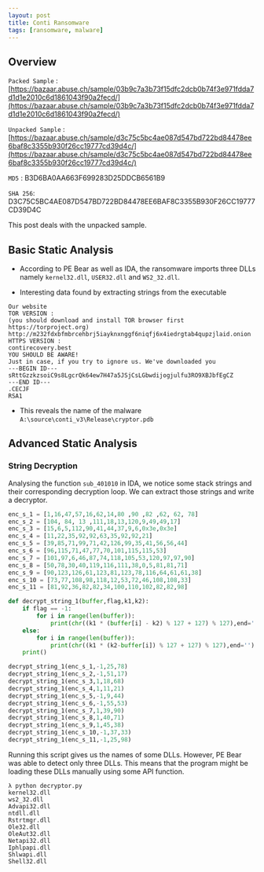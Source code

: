 ```yaml
---
layout: post
title: Conti Ransomware
tags: [ransomware, malware]
---
```


## Overview

`Packed Sample` : [https://bazaar.abuse.ch/sample/03b9c7a3b73f15dfc2dcb0b74f3e971fdda7d1d1e2010c6d1861043f90a2fecd/](https://bazaar.abuse.ch/sample/03b9c7a3b73f15dfc2dcb0b74f3e971fdda7d1d1e2010c6d1861043f90a2fecd/)

`Unpacked Sample` : [https://bazaar.abuse.ch/sample/d3c75c5bc4ae087d547bd722bd84478ee6baf8c3355b930f26cc19777cd39d4c/](https://bazaar.abuse.ch/sample/d3c75c5bc4ae087d547bd722bd84478ee6baf8c3355b930f26cc19777cd39d4c/)

`MD5` : B3D6BA0AA663F699283D25DDCB6561B9

`SHA 256`: D3C75C5BC4AE087D547BD722BD84478EE6BAF8C3355B930F26CC19777CD39D4C

This post deals with the unpacked sample. 

## Basic Static Analysis

* According to PE Bear as well as IDA, the ransomware imports three DLLs namely `kernel32.dll`, `USER32.dll` and `WS2_32.dll`.

* Interesting data found by extracting strings from the executable
```
Our website
TOR VERSION : 
(you should download and install TOR browser first https://torproject.org) 
http://m232fdxbfmbrcehbrj5iayknxnggf6niqfj6x4iedrgtab4qupzjlaid.onion 
HTTPS VERSION : 
contirecovery.best
YOU SHOULD BE AWARE! 
Just in case, if you try to ignore us. We've downloaded you
---BEGIN ID---
sRttGzzkzsoiC9s8LgcrQk64ew7H47a5JSjCsLGbwdijogjulfu3RO9XBJbfEgCZ
---END ID---
.CECJF
RSA1
```

- This reveals the name of the malware `A:\source\conti_v3\Release\cryptor.pdb`

## Advanced Static Analysis

### String Decryption
Analysing the function `sub_401010` in IDA, we notice some stack strings and their corresponding decryption loop. We can extract those strings and write a decryptor.

```py
enc_s_1 = [1,16,47,57,16,62,14,80 ,90 ,82 ,62, 62, 78]
enc_s_2 = [104, 84, 13 ,111,18,13,120,9,49,49,17]
enc_s_3 = [15,6,5,112,90,41,44,37,9,6,0x3e,0x3e]
enc_s_4 = [11,22,35,92,92,63,35,92,92,21]
enc_s_5 = [39,85,71,99,71,42,126,99,35,41,56,56,44]
enc_s_6 = [96,115,71,47,77,70,101,115,115,53]
enc_s_7 = [101,97,6,46,87,74,118,105,53,120,97,97,90]
enc_s_8 = [50,78,30,40,119,116,111,38,0,5,81,81,71]
enc_s_9 = [90,123,126,61,123,81,123,78,116,64,61,61,38]
enc_s_10 = [73,77,108,98,118,12,53,72,46,108,108,33]
enc_s_11 = [81,92,36,82,82,34,100,110,102,82,82,98]

def decrypt_string_1(buffer,flag,k1,k2):
	if flag == -1:
		for i in range(len(buffer)):
			print(chr((k1 * (buffer[i] - k2) % 127 + 127) % 127),end='')
	else:
		for i in range(len(buffer)):
			print(chr((k1 * (k2-buffer[i]) % 127 + 127) % 127),end='')
	print()

decrypt_string_1(enc_s_1,-1,25,78)
decrypt_string_1(enc_s_2,-1,51,17)
decrypt_string_1(enc_s_3,1,18,68)
decrypt_string_1(enc_s_4,1,11,21)
decrypt_string_1(enc_s_5,-1,9,44)
decrypt_string_1(enc_s_6,-1,55,53)
decrypt_string_1(enc_s_7,1,39,90)
decrypt_string_1(enc_s_8,1,40,71)
decrypt_string_1(enc_s_9,1,45,38)
decrypt_string_1(enc_s_10,-1,37,33)
decrypt_string_1(enc_s_11,-1,25,98)
```

Running this script gives us the names of some DLLs. However, PE Bear was able to detect only three DLLs. This means that the program might be loading these DLLs manually using some API function.
```
λ python decryptor.py
kernel32.dll
ws2_32.dll
Advapi32.dll
ntdll.dll
Rstrtmgr.dll
Ole32.dll
OleAut32.dll
Netapi32.dll
Iphlpapi.dll
Shlwapi.dll
Shell32.dll
```
